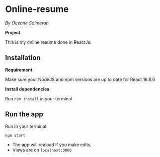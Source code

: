 # Online-resume
*By Océane Salmeron*

**Project**

This is my online resume done in ReactJs.

## Installation
**Requirement**

Make sure your NodeJS and npm versions are up to date for React 16.8.6

**Install dependencies**

Run `npm install` in your terminal


## Run the app

Run in your terminal:
```
npm start
```
- The app will reaload if you make edits.
- Views are on `localhost:3000`